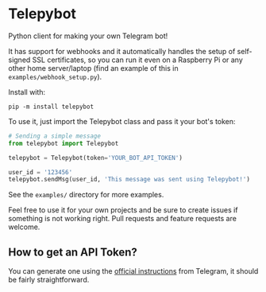 # Telepybot
Python client for making your own Telegram bot!

It has support for webhooks and it automatically handles the setup of self-signed SSL certificates, so you can run it even on a Raspberry Pi or any other home server/laptop (find an example of this in `examples/webhook_setup.py`).

Install with:
```
pip -m install telepybot
```

To use it, just import the Telepybot class and pass it your bot's token:
```python
# Sending a simple message
from telepybot import Telepybot

telepybot = Telepybot(token='YOUR_BOT_API_TOKEN')

user_id = '123456'
telepybot.sendMsg(user_id, 'This message was sent using Telepybot!')
```

See the `examples/` directory for more examples.

Feel free to use it for your own projects and be sure to create issues if something is not working right. Pull requests and feature requests are welcome.

## How to get an API Token?
You can generate one using the [official instructions](https://core.telegram.org/bots/api#authorizing-your-bot) from Telegram, it should be fairly straightforward.
